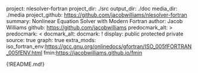 project: nlesolver-fortran
project_dir: ./src
output_dir: ./doc
media_dir: ./media
project_github: https://github.com/jacobwilliams/nlesolver-fortran
summary: Nonlinear Equation Solver with Modern Fortran
author: Jacob Williams
github: https://github.com/jacobwilliams
predocmark_alt: >
predocmark: <
docmark_alt:
docmark: !
display: public
         protected
         private
source: true
graph: true
extra_mods: iso_fortran_env:https://gcc.gnu.org/onlinedocs/gfortran/ISO_005fFORTRAN_005fENV.html
            fmin:https://jacobwilliams.github.io/fmin

{!README.md!}
